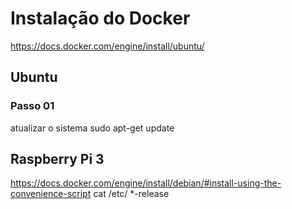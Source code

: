 # Instalação do Docker
https://docs.docker.com/engine/install/ubuntu/

## Ubuntu
###  Passo 01
atualizar o sistema
sudo apt-get update



## Raspberry Pi 3
https://docs.docker.com/engine/install/debian/#install-using-the-convenience-script
cat /etc/ *-release

